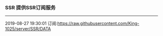 ### SSR 提供SSR订阅服务
---
2019-08-27 19:30:01 订阅:https://raw.githubusercontent.com/King-1025/server/SSR/DATA
